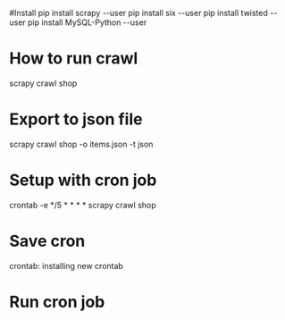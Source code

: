 #Install
pip install scrapy --user
pip install six --user
pip install twisted --user
pip install MySQL-Python --user
# How to run crawl
scrapy crawl shop
# Export to json file
scrapy crawl shop -o items.json -t json
# Setup with cron job
crontab -e
*/5 * * * * scrapy crawl shop
# Save cron
crontab: installing new crontab
# Run cron job


